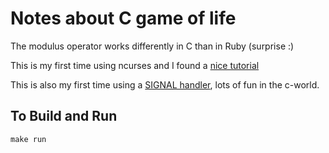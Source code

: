 # Notes about C game of life

The modulus operator works differently in C than in Ruby (surprise :)

This is my first time using ncurses and I found a [nice tutorial](http://www.tldp.org/HOWTO/NCURSES-Programming-HOWTO/helloworld.html)

This is also my first time using a [SIGNAL handler](http://stackoverflow.com/questions/3189650/execute-c-program-till-ctrlc-hit-in-the-terminal), lots of fun in the c-world.

## To Build and Run

    make run
    

